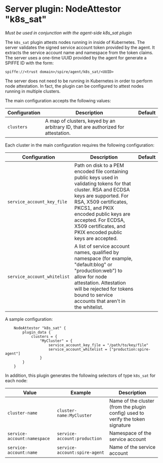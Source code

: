 # Server plugin: NodeAttestor "k8s_sat"

*Must be used in conjunction with the agent-side k8s_sat plugin*

The `k8s_sat` plugin attests nodes running in inside of Kubernetes. The server
validates the signed service account token provided by the agent. It extracts
the service account name and namespace from the token claims. The server uses a
one-time UUID provided by the agent for generate a SPIFFE ID with the form:

```
spiffe://<trust domain>/spire/agent/k8s_sat/<UUID>
```

The server does not need to be running in Kubernetes in order to perform node
attestation. In fact, the plugin can be configured to attest nodes running in
multiple clusters.

The main configuration accepts the following values:

| Configuration   | Description | Default                 |
| --------------- | ----------- | ----------------------- |
| `clusters`      | A map of clusters, keyed by an arbitrary ID, that are authorized for attestation. | |

Each cluster in the main configuration requires the following configuration:

| Configuration | Description | Default                 |
| ------------- | ----------- | ----------------------- |
| `service_account_key_file` | Path on disk to a PEM encoded file containing public keys used in validating tokens for that cluster. RSA and ECDSA keys are supported. For RSA, X509 certificates, PKCS1, and PKIX encoded public keys are accepted. For ECDSA, X509 certificates, and PKIX encoded public keys are accepted. | |
| `service_account_whitelist` | A list of service account names, qualified by namespace (for example, "default:blog" or "production:web") to allow for node attestation. Attestation will be rejected for tokens bound to service accounts that aren't in the whitelist. | |

A sample configuration:

```
    NodeAttestor "k8s_sat" {
        plugin_data {
            clusters = {
                "MyCluster" = {
                    service_account_key_file = "/path/to/key/file"
                    service_account_whitelist = ["production:spire-agent"]
                }
        }
    }
```

In addition, this plugin generates the following selectors of type `k8s_sat` for each node:

| Value                       | Example                       | Description                                |
| --------------------------- | ----------------------------- | ------------------------------------------ |
| `cluster-name`              | `cluster-name:MyCluster`      | Name of the cluster (from the plugin config) used to verify the token signature |
| `service-account:namespace` | `service-account:production`  | Namespace of the service account           |
| `service-account:name`      | `service-account:spire-agent` | Name of the service account                |

